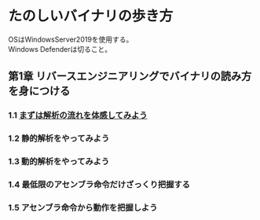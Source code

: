 # たのしいバイナリの歩き方
OSはWindowsServer2019を使用する。  
Windows Defenderは切ること。
## 第1章 リバースエンジニアリングでバイナリの読み方を身につける
### 1.1 [まずは解析の流れを体感してみよう](https://github.com/thetaru/memorandum/tree/master/Summary/EnjoyBinary/1-1)
### 1.2 静的解析をやってみよう
### 1.3 動的解析をやってみよう
### 1.4 最低限のアセンブラ命令だけざっくり把握する
### 1.5 アセンブラ命令から動作を把握しよう
